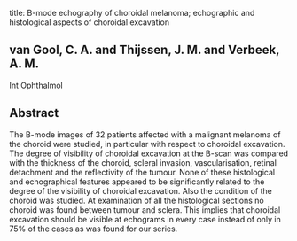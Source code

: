 title: B-mode echography of choroidal melanoma; echographic and histological aspects of choroidal excavation

## van Gool, C. A. and Thijssen, J. M. and Verbeek, A. M.
Int Ophthalmol


## Abstract
The B-mode images of 32 patients affected with a malignant melanoma of the choroid were studied, in particular with respect to choroidal excavation. The degree of visibility of choroidal excavation at the B-scan was compared with the thickness of the choroid, scleral invasion, vascularisation, retinal detachment and the reflectivity of the tumour. None of these histological and echographical features appeared to be significantly related to the degree of the visibility of choroidal excavation. Also the condition of the choroid was studied. At examination of all the histological sections no choroid was found between tumour and sclera. This implies that choroidal excavation should be visible at echograms in every case instead of only in 75% of the cases as was found for our series.

